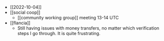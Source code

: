 - [[2022-10-04]]
- [[social coop]]
  - [[community working group]] meeting 13-14 UTC
- [[flancia]]
  - Still having issues with money transfers, no matter which verification steps I go through. It is quite frustrating.
